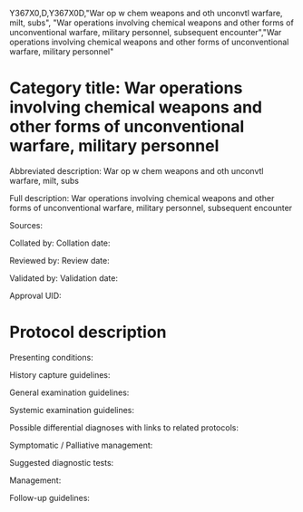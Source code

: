 Y367X0,D,Y367X0D,"War op w chem weapons and oth unconvtl warfare, milt, subs", "War operations involving chemical weapons and other forms of unconventional warfare, military personnel, subsequent encounter","War operations involving chemical weapons and other forms of unconventional warfare, military personnel"
# Category title: War operations involving chemical weapons and other forms of unconventional warfare, military personnel

Abbreviated description: War op w chem weapons and oth unconvtl warfare, milt, subs

Full description: War operations involving chemical weapons and other forms of unconventional warfare, military personnel, subsequent encounter

Sources:

Collated by:
Collation date:

Reviewed by:
Review date:

Validated by:
Validation date:

Approval UID:

# Protocol description

Presenting conditions:

History capture guidelines:

General examination guidelines:

Systemic examination guidelines:

Possible differential diagnoses with links to related protocols:

Symptomatic / Palliative management:

Suggested diagnostic tests:

Management:

Follow-up guidelines:
